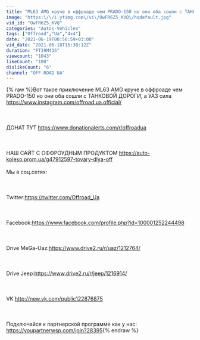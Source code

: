 ```yaml
---
title: "ML63 AMG круче в оффроаде чем PRADO-150 но они оба сошли с ТАНКОВОЙ ДОРОГИ, а УАЗ сила"
image: "https:\/\/i.ytimg.com\/vi\/OwFR6Z5_KVQ\/hqdefault.jpg"
vid_id: "OwFR6Z5_KVQ"
categories: "Autos-Vehicles"
tags: ["Offroad","Ua","4x4"]
date: "2021-06-19T00:56:59+03:00"
vid_date: "2021-06-18T15:30:12Z"
duration: "PT39M43S"
viewcount: "1043"
likeCount: "108"
dislikeCount: "6"
channel: "OFF-ROAD UA"
---
```

{% raw %}Вот такое приключение ML63 AMG круче в оффроаде чем PRADO-150 но они оба сошли с ТАНКОВОЙ ДОРОГИ, а УАЗ сила<br /><a rel="nofollow" target="blank" href="https://www.instagram.com/offroad.ua.official/">https://www.instagram.com/offroad.ua.official/</a><br /><br /><br /><br />ДОНАТ ТУТ <a rel="nofollow" target="blank" href="https://www.donationalerts.com/r/offroadua">https://www.donationalerts.com/r/offroadua</a><br /><br /><br /><br />НАШ САЙТ С ОФФРОУДНЫМ ПРОДУКТОМ <a rel="nofollow" target="blank" href="https://auto-koleso.prom.ua/g47912597-tovary-dlya-off">https://auto-koleso.prom.ua/g47912597-tovary-dlya-off</a><br /><br />Мы в соц.сетях: <br /><br /><br /><br />Twitter:<a rel="nofollow" target="blank" href="https://twitter.com/Offroad_Ua">https://twitter.com/Offroad_Ua</a><br /><br /><br /><br />Facebook:<a rel="nofollow" target="blank" href="https://www.facebook.com/profile.php?id=100001252244498">https://www.facebook.com/profile.php?id=100001252244498</a><br /><br /><br /><br />Drive MeGa-Uaz:<a rel="nofollow" target="blank" href="https://www.drive2.ru/r/uaz/1212764/">https://www.drive2.ru/r/uaz/1212764/</a><br /><br /><br /><br />Drive Jeep:<a rel="nofollow" target="blank" href="https://www.drive2.ru/r/jeep/1216914/">https://www.drive2.ru/r/jeep/1216914/</a><br /><br /><br /><br />VK <a rel="nofollow" target="blank" href="http://new.vk.com/public122876875">http://new.vk.com/public122876875</a><br /><br /><br /><br />Подключайся к партнерской программе как у нас: <a rel="nofollow" target="blank" href="https://youpartnerwsp.com/join?28395">https://youpartnerwsp.com/join?28395</a>{% endraw %}
